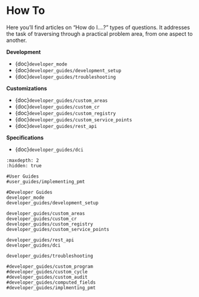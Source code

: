 # How To

Here you’ll find articles on “How do I….?” types of questions. It addresses the task of traversing through a practical problem area, from one aspect to another.

**Development**

- {doc}`developer_mode`
- {doc}`developer_guides/development_setup`
- {doc}`developer_guides/troubleshooting`

**Customizations**

- {doc}`developer_guides/custom_areas`
- {doc}`developer_guides/custom_cr`
- {doc}`developer_guides/custom_registry`
- {doc}`developer_guides/custom_service_points`
- {doc}`developer_guides/rest_api`

**Specifications**

- {doc}`developer_guides/dci`

```{toctree}
:maxdepth: 2
:hidden: true

#User Guides
#user_guides/implementing_pmt

#Developer Guides
developer_mode
developer_guides/development_setup

developer_guides/custom_areas
developer_guides/custom_cr
developer_guides/custom_registry
developer_guides/custom_service_points

developer_guides/rest_api
developer_guides/dci

developer_guides/troubleshooting

#developer_guides/custom_program
#developer_guides/custom_cycle
#developer_guides/custom_audit
#developer_guides/computed_fields
#developer_guides/implmenting_pmt

```
